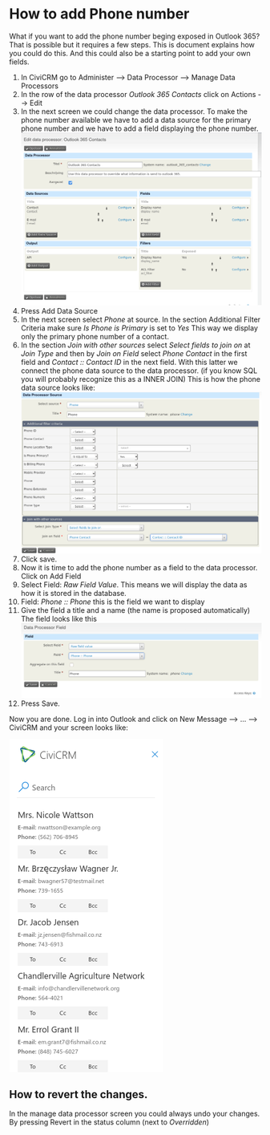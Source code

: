 # How to add Phone number

What if you want to add the phone number beging exposed in Outlook 365? That is possible but it requires a few steps.
This is document explains how you could do this. And this could also be a starting point to add your own fields.

1. In CiviCRM go to Administer --> Data Processor --> Manage Data Processors
2. In the row of the data processor _Outlook 365 Contacts_ click on Actions --> Edit
3. In the next screen we could change the data processor. To make the phone number available we have to add a data source
for the primary phone number and we have to add a field displaying the phone number. ![data-processor](../images/HowtoAddPhoneNumber/dataprocessor.png)
4. Press Add Data Source
5. In the next screen select _Phone_ at source. In the section Additional Filter Criteria make sure _Is Phone is Primary_ is set to _Yes_
This way we display only the primary phone number of a contact.
6. In the section _Join with other sources_ select _Select fields to join on_ at _Join Type_ and then by _Join on Field_ select _Phone Contact_ in the first field and
_Contact :: Contact ID_ in the next field. With this latter we connect the phone data source to the data processor. (if you know SQL you will probably recognize this as a INNER JOIN)
This is how the phone data source looks like: ![phone-data-sourcce](../images/HowtoAddPhoneNumber/phone-datasource.png)
7. Click save.
8. Now it is time to add the phone number as a field to the data processor. Click on Add Field
9. Select Field: _Raw Field Value_. This means we will display the data as how it is stored in the database.
10. Field: _Phone :: Phone_ this is the field we want to display
11. Give the field a title and a name (the name is proposed automatically)
The field looks like this ![phone-field](../images/HowtoAddPhoneNumber/phone-field.png)
12. Press Save.

Now you are done. Log in into Outlook and click on New Message --> ... --> CiviCRM and your screen looks like:

![phone-in-outlook](../images/HowtoAddPhoneNumber/phone-in-outlook.png)

## How to revert the changes.

In the manage data processor screen you could always undo your changes. By pressing Revert in the status column (next to _Overridden_)
